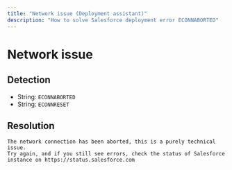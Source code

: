 ```yaml
---
title: "Network issue (Deployment assistant)"
description: "How to solve Salesforce deployment error ECONNABORTED"
---
```

<!-- markdownlint-disable MD013 -->
# Network issue

## Detection

- String: `ECONNABORTED`
- String: `ECONNRESET`

## Resolution

```shell
The network connection has been aborted, this is a purely technical issue.
Try again, and if you still see errors, check the status of Salesforce instance on https://status.salesforce.com
```
